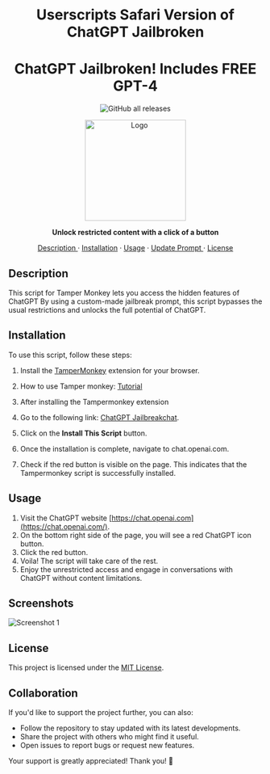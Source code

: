 <h1 align="center">Userscripts Safari Version of ChatGPT Jailbroken</h1>
<h1 align="center">ChatGPT Jailbroken! Includes FREE GPT-4</h1>

<p align="center">
  <img src="https://img.shields.io/github/downloads/Batlez/ChatGPT-Jailbroken/total?style=for-the-badge" alt="GitHub all releases" />
</p>


<p align="center">
  
  <img src="https://i.imgur.com/HRzLKba.png" alt="Logo" width="200">
</p>

<p align="center">
  <strong>Unlock restricted content with a click of a button</strong>
</p>

<p align="center">
  <a href="#description">Description </a>
  ·
  <a href="#installation">Installation</a>
  ·
  <a href="#usage">Usage</a>
  ·
  <a href="#update-prompt"> Update Prompt </a>
  ·
  <a href="#license">License</a>
  
</p>

## Description

This script for Tamper Monkey lets you access the hidden features of ChatGPT By using a custom-made jailbreak prompt, this script bypasses the usual restrictions and unlocks the full potential of ChatGPT.


## Installation

To use this script, follow these steps:

1. Install the [TamperMonkey](https://www.tampermonkey.net/) extension for your browser.
2.  How to use Tamper monkey: [Tutorial](https://youtu.be/8tyjJD65zws)
3. After installing the Tampermonkey extension

1.  Go to the following link: [ChatGPT Jailbreakchat](https://greasyfork.org/en/scripts/487193-chatgpt-jailbroken-use-it-for-whatever).
2.  Click on the **Install This Script** button.
3.  Once the installation is complete, navigate to chat.openai.com.
4.  Check if the red button is visible on the page. This indicates that the Tampermonkey script is successfully installed.

## Usage

1. Visit the ChatGPT website [https://chat.openai.com](https://chat.openai.com/).
2.  On the bottom right side of the page, you will see a red ChatGPT icon button.
3.  Click the red button.
4.  Voila! The script will take care of the rest.
5.  Enjoy the unrestricted access and engage in conversations with ChatGPT without content limitations.

## Screenshots

![Screenshot 1](https://i.imgur.com/ZXfMpmn.png)

## License

This project is licensed under the [MIT License](LICENSE).

## Collaboration
If you'd like to support the project further, you can also: 
- Follow the repository to stay updated with its latest developments. 
- Share the project with others who might find it useful. 
- Open issues to report bugs or request new features.

Your support is greatly appreciated! Thank you! 🌟
